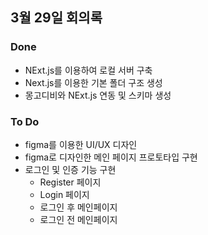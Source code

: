 ## 3월 29일 회의록

### Done
 - NExt.js를 이용하여 로컬 서버 구축
 - Next.js를 이용한 기본 폴더 구조 생성
 - 몽고디비와 NExt.js 연동 및 스키마 생성


### To Do
 - figma를 이용한 UI/UX 디자인
 - figma로 디자인한 메인 페이지 프로토타입 구현
 - 로그인 및 인증 기능 구현
    - Register 페이지
    - Login 페이지
    - 로그인 후 메인페이지
    - 로그인 전 메인페이지